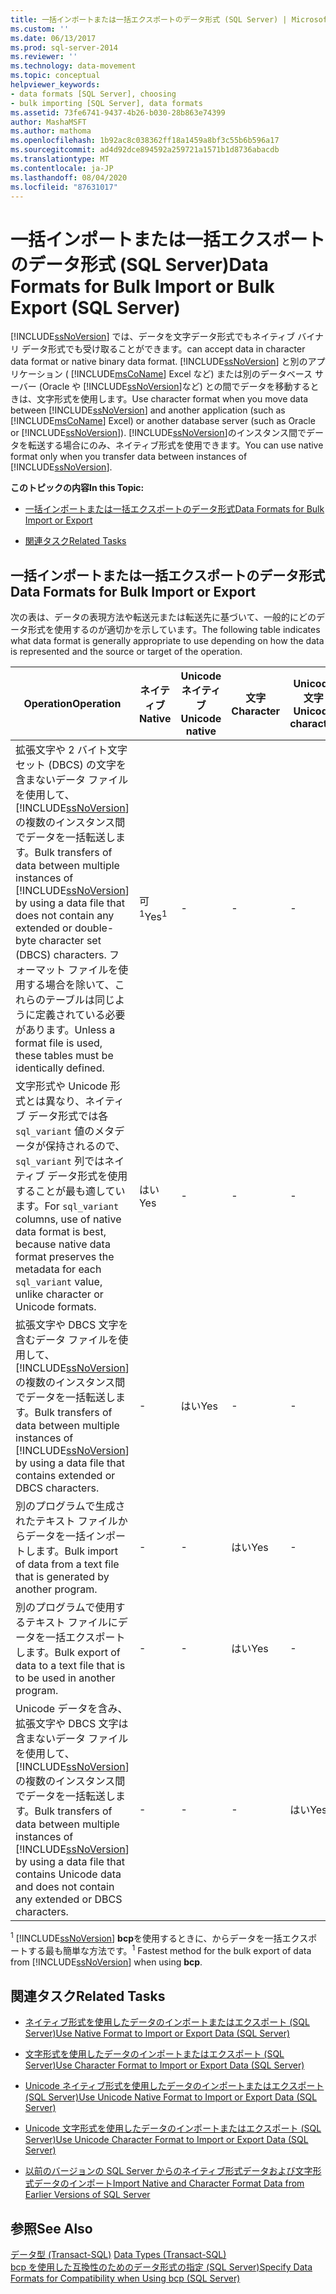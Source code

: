 ```yaml
---
title: 一括インポートまたは一括エクスポートのデータ形式 (SQL Server) | Microsoft Docs
ms.custom: ''
ms.date: 06/13/2017
ms.prod: sql-server-2014
ms.reviewer: ''
ms.technology: data-movement
ms.topic: conceptual
helpviewer_keywords:
- data formats [SQL Server], choosing
- bulk importing [SQL Server], data formats
ms.assetid: 73fe6741-9437-4b26-b030-28b863e74399
author: MashaMSFT
ms.author: mathoma
ms.openlocfilehash: 1b92ac8c038362ff18a1459a8bf3c55b6b596a17
ms.sourcegitcommit: ad4d92dce894592a259721a1571b1d8736abacdb
ms.translationtype: MT
ms.contentlocale: ja-JP
ms.lasthandoff: 08/04/2020
ms.locfileid: "87631017"
---
```

# <a name="data-formats-for-bulk-import-or-bulk-export-sql-server"></a><span data-ttu-id="23419-102">一括インポートまたは一括エクスポートのデータ形式 (SQL Server)</span><span class="sxs-lookup"><span data-stu-id="23419-102">Data Formats for Bulk Import or Bulk Export (SQL Server)</span></span>
  [!INCLUDE[ssNoVersion](../../includes/ssnoversion-md.md)] <span data-ttu-id="23419-103">では、データを文字データ形式でもネイティブ バイナリ データ形式でも受け取ることができます。</span><span class="sxs-lookup"><span data-stu-id="23419-103">can accept data in character data format or native binary data format.</span></span> <span data-ttu-id="23419-104">[!INCLUDE[ssNoVersion](../../includes/ssnoversion-md.md)] と別のアプリケーション ( [!INCLUDE[msCoName](../../includes/msconame-md.md)] Excel など) または別のデータベース サーバー (Oracle や [!INCLUDE[ssNoVersion](../../includes/ssnoversion-md.md)]など) との間でデータを移動するときは、文字形式を使用します。</span><span class="sxs-lookup"><span data-stu-id="23419-104">Use character format when you move data between [!INCLUDE[ssNoVersion](../../includes/ssnoversion-md.md)] and another application (such as [!INCLUDE[msCoName](../../includes/msconame-md.md)] Excel) or another database server (such as Oracle or [!INCLUDE[ssNoVersion](../../includes/ssnoversion-md.md)]).</span></span> <span data-ttu-id="23419-105">[!INCLUDE[ssNoVersion](../../includes/ssnoversion-md.md)]のインスタンス間でデータを転送する場合にのみ、ネイティブ形式を使用できます。</span><span class="sxs-lookup"><span data-stu-id="23419-105">You can use native format only when you transfer data between instances of [!INCLUDE[ssNoVersion](../../includes/ssnoversion-md.md)].</span></span>  
  
 <span data-ttu-id="23419-106">**このトピックの内容**</span><span class="sxs-lookup"><span data-stu-id="23419-106">**In this Topic:**</span></span>  
  
-   [<span data-ttu-id="23419-107">一括インポートまたは一括エクスポートのデータ形式</span><span class="sxs-lookup"><span data-stu-id="23419-107">Data Formats for Bulk Import or Export</span></span>](#ComponentsAndConcepts)  
  
-   [<span data-ttu-id="23419-108">関連タスク</span><span class="sxs-lookup"><span data-stu-id="23419-108">Related Tasks</span></span>](#RelatedTasks)  
  
##  <a name="data-formats-for-bulk-import-or-export"></a><a name="ComponentsAndConcepts"></a> <span data-ttu-id="23419-109">一括インポートまたは一括エクスポートのデータ形式</span><span class="sxs-lookup"><span data-stu-id="23419-109">Data Formats for Bulk Import or Export</span></span>  
 <span data-ttu-id="23419-110">次の表は、データの表現方法や転送元または転送先に基づいて、一般的にどのデータ形式を使用するのが適切かを示しています。</span><span class="sxs-lookup"><span data-stu-id="23419-110">The following table indicates what data format is generally appropriate to use depending on how the data is represented and the source or target of the operation.</span></span>  
  
|<span data-ttu-id="23419-111">Operation</span><span class="sxs-lookup"><span data-stu-id="23419-111">Operation</span></span>|<span data-ttu-id="23419-112">ネイティブ</span><span class="sxs-lookup"><span data-stu-id="23419-112">Native</span></span>|<span data-ttu-id="23419-113">Unicode ネイティブ</span><span class="sxs-lookup"><span data-stu-id="23419-113">Unicode native</span></span>|<span data-ttu-id="23419-114">文字</span><span class="sxs-lookup"><span data-stu-id="23419-114">Character</span></span>|<span data-ttu-id="23419-115">Unicode 文字</span><span class="sxs-lookup"><span data-stu-id="23419-115">Unicode character</span></span>|  
|---------------|------------|--------------------|---------------|-----------------------|  
|<span data-ttu-id="23419-116">拡張文字や 2 バイト文字セット (DBCS) の文字を含まないデータ ファイルを使用して、 [!INCLUDE[ssNoVersion](../../includes/ssnoversion-md.md)] の複数のインスタンス間でデータを一括転送します。</span><span class="sxs-lookup"><span data-stu-id="23419-116">Bulk transfers of data between multiple instances of [!INCLUDE[ssNoVersion](../../includes/ssnoversion-md.md)] by using a data file that does not contain any extended or double-byte character set (DBCS) characters.</span></span> <span data-ttu-id="23419-117">フォーマット ファイルを使用する場合を除いて、これらのテーブルは同じように定義されている必要があります。</span><span class="sxs-lookup"><span data-stu-id="23419-117">Unless a format file is used, these tables must be identically defined.</span></span>|<span data-ttu-id="23419-118">可<sup>1</sup></span><span class="sxs-lookup"><span data-stu-id="23419-118">Yes<sup>1</sup></span></span>|-|-|-|  
|<span data-ttu-id="23419-119">文字形式や Unicode 形式とは異なり、ネイティブ データ形式では各 `sql_variant` 値のメタデータが保持されるので、`sql_variant` 列ではネイティブ データ形式を使用することが最も適しています。</span><span class="sxs-lookup"><span data-stu-id="23419-119">For `sql_variant` columns, use of native data format is best, because native data format preserves the metadata for each `sql_variant` value, unlike character or Unicode formats.</span></span>|<span data-ttu-id="23419-120">はい</span><span class="sxs-lookup"><span data-stu-id="23419-120">Yes</span></span>|-|-|-|  
|<span data-ttu-id="23419-121">拡張文字や DBCS 文字を含むデータ ファイルを使用して、 [!INCLUDE[ssNoVersion](../../includes/ssnoversion-md.md)] の複数のインスタンス間でデータを一括転送します。</span><span class="sxs-lookup"><span data-stu-id="23419-121">Bulk transfers of data between multiple instances of [!INCLUDE[ssNoVersion](../../includes/ssnoversion-md.md)] by using a data file that contains extended or DBCS characters.</span></span>|-|<span data-ttu-id="23419-122">はい</span><span class="sxs-lookup"><span data-stu-id="23419-122">Yes</span></span>|-|-|  
|<span data-ttu-id="23419-123">別のプログラムで生成されたテキスト ファイルからデータを一括インポートします。</span><span class="sxs-lookup"><span data-stu-id="23419-123">Bulk import of data from a text file that is generated by another program.</span></span>|-|-|<span data-ttu-id="23419-124">はい</span><span class="sxs-lookup"><span data-stu-id="23419-124">Yes</span></span>|-|  
|<span data-ttu-id="23419-125">別のプログラムで使用するテキスト ファイルにデータを一括エクスポートします。</span><span class="sxs-lookup"><span data-stu-id="23419-125">Bulk export of data to a text file that is to be used in another program.</span></span>|-|-|<span data-ttu-id="23419-126">はい</span><span class="sxs-lookup"><span data-stu-id="23419-126">Yes</span></span>|-|  
|<span data-ttu-id="23419-127">Unicode データを含み、拡張文字や DBCS 文字は含まないデータ ファイルを使用して、 [!INCLUDE[ssNoVersion](../../includes/ssnoversion-md.md)] の複数のインスタンス間でデータを一括転送します。</span><span class="sxs-lookup"><span data-stu-id="23419-127">Bulk transfers of data between multiple instances of [!INCLUDE[ssNoVersion](../../includes/ssnoversion-md.md)] by using a data file that contains Unicode data and does not contain any extended or DBCS characters.</span></span>|-|-|-|<span data-ttu-id="23419-128">はい</span><span class="sxs-lookup"><span data-stu-id="23419-128">Yes</span></span>|  
  
 <span data-ttu-id="23419-129"><sup>1</sup> [!INCLUDE[ssNoVersion](../../includes/ssnoversion-md.md)] **bcp**を使用するときに、からデータを一括エクスポートする最も簡単な方法です。</span><span class="sxs-lookup"><span data-stu-id="23419-129"><sup>1</sup> Fastest method for the bulk export of data from [!INCLUDE[ssNoVersion](../../includes/ssnoversion-md.md)] when using **bcp**.</span></span>  
  
##  <a name="related-tasks"></a><a name="RelatedTasks"></a> <span data-ttu-id="23419-130">関連タスク</span><span class="sxs-lookup"><span data-stu-id="23419-130">Related Tasks</span></span>  
  
-   [<span data-ttu-id="23419-131">ネイティブ形式を使用したデータのインポートまたはエクスポート &#40;SQL Server&#41;</span><span class="sxs-lookup"><span data-stu-id="23419-131">Use Native Format to Import or Export Data &#40;SQL Server&#41;</span></span>](use-native-format-to-import-or-export-data-sql-server.md)  
  
-   [<span data-ttu-id="23419-132">文字形式を使用したデータのインポートまたはエクスポート &#40;SQL Server&#41;</span><span class="sxs-lookup"><span data-stu-id="23419-132">Use Character Format to Import or Export Data &#40;SQL Server&#41;</span></span>](use-character-format-to-import-or-export-data-sql-server.md)  
  
-   [<span data-ttu-id="23419-133">Unicode ネイティブ形式を使用したデータのインポートまたはエクスポート &#40;SQL Server&#41;</span><span class="sxs-lookup"><span data-stu-id="23419-133">Use Unicode Native Format to Import or Export Data &#40;SQL Server&#41;</span></span>](use-unicode-native-format-to-import-or-export-data-sql-server.md)  
  
-   [<span data-ttu-id="23419-134">Unicode 文字形式を使用したデータのインポートまたはエクスポート &#40;SQL Server&#41;</span><span class="sxs-lookup"><span data-stu-id="23419-134">Use Unicode Character Format to Import or Export Data &#40;SQL Server&#41;</span></span>](use-unicode-character-format-to-import-or-export-data-sql-server.md)  
  
-   [<span data-ttu-id="23419-135">以前のバージョンの SQL Server からのネイティブ形式データおよび文字形式データのインポート</span><span class="sxs-lookup"><span data-stu-id="23419-135">Import Native and Character Format Data from Earlier Versions of SQL Server</span></span>](import-native-and-character-format-data-from-earlier-versions-of-sql-server.md)  
  
## <a name="see-also"></a><span data-ttu-id="23419-136">参照</span><span class="sxs-lookup"><span data-stu-id="23419-136">See Also</span></span>  
 <span data-ttu-id="23419-137">[データ型 &#40;Transact-SQL&#41;](/sql/t-sql/data-types/data-types-transact-sql) </span><span class="sxs-lookup"><span data-stu-id="23419-137">[Data Types &#40;Transact-SQL&#41;](/sql/t-sql/data-types/data-types-transact-sql) </span></span>  
 [<span data-ttu-id="23419-138">bcp を使用した互換性のためのデータ形式の指定 &#40;SQL Server&#41;</span><span class="sxs-lookup"><span data-stu-id="23419-138">Specify Data Formats for Compatibility when Using bcp &#40;SQL Server&#41;</span></span>](specify-data-formats-for-compatibility-when-using-bcp-sql-server.md)  
  
  
